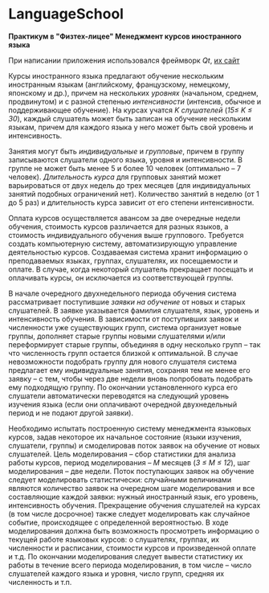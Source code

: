 # LanguageSchool
__Практикум в "Физтех-лицее" Менеджмент курсов иностранного языка__

При написании приложения использовался фреймворк _Qt_, [их сайт](https://www.qt.io/)

Курсы иностранного языка предлагают обучение нескольким иностранным языкам (английскому, французскому, немецкому, японскому и др.), причем на нескольких _уровнях_ (начальном, среднем, продвинутом) и с разной степенью _интенсивности_ (интенсив, обычное и поддерживающее обучение). На курсах учатся _K слушателей_ (_15≤ K ≤ 30_), каждый слушатель может быть записан на обучение нескольким языкам, причем для каждого языка у него может быть свой уровень и интенсивность.

Занятия могут быть _индивидуальные_ и _групповые_, причем в группу записываются слушатели одного языка, уровня и интенсивности. В группе не может быть менее 5 и более 10 человек (оптимально – 7 человек). _Длительность курса_ для групповых занятий может варьироваться от двух недель до трех месяцев (для индивидуальных занятий подобных ограничений нет). Количество занятий в неделю (от 1 до 5 раз) и длительность курса зависит от его степени интенсивности.

Оплата курсов осуществляется авансом за две очередные недели обучения, стоимость курсов различается для разных языков, а стоимость индивидуального обучения выше группового.
Требуется создать компьютерную систему, автоматизирующую управление деятельностью курсов. Создаваемая система хранит информацию о преподаваемых языках, группах, слушателях, их посещаемости и оплате. В случае, когда некоторый слушатель прекращает посещать и оплачивать курсы, он исключается из соответствующей группы.

В начале очередного двухнедельного периода обучения система рассматривает поступившие _заявки на обучение_ от новых и старых слушателей. В заявке указывается фамилия слушателя, язык, уровень и интенсивность обучения. В зависимости от поступивших заявок и численности уже существующих групп, система организует новые группы, дополняет старые группы новыми слушателями и/или переформирует старые группы, объединяя в одну несколько групп – так что численность групп остается близкой к оптимальной. В случае невозможности подобрать группу для нового слушателя система предлагает ему индивидуальные занятия, сохраняя тем не менее его заявку – с тем, чтобы через две недели вновь попробовать подобрать ему подходящую группу. По окончании установленного курса его слушатели автоматически переводятся на следующий уровень изучения языка (если они оплачивают очередной двухнедельный период и не подают другой заявки).

Необходимо испытать построенную систему менеджмента языковых курсов, задав некоторое их начальное состояние (языки изучения, слушатели, группы) и смоделировав поток заявок на обучение от новых слушателей. Цель моделирования – сбор статистики для анализа работы курсов, период моделирования – _М_ месяцев (_3 ≤ М ≤ 12_), шаг моделирования – две недели.
Поток поступающих заявок на обучение следует моделировать статистически: случайными величинами являются количество заявок на очередном шаге моделирования и все составляющие каждой заявки: нужный иностранный язык, его уровень, интенсивность обучения. Прекращение обучения слушателей на курсах (в том числе досрочное) также следует моделировать как случайное событие, происходящее с определенной вероятностью.
В ходе моделирования должна быть возможность просмотреть информацию о текущей работе языковых курсов: о слушателях, группах, их численности и расписании, стоимости курсов и произведенной оплате и т.д. По окончании моделирования следует вывести статистику их работы в течение всего периода моделирования, в том числе – число слушателей каждого языка и уровня, число групп, средняя их численность и т.п.

